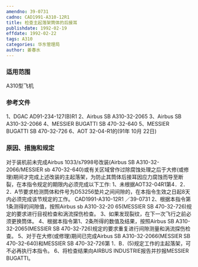 ```yaml
---
amendno: 39-0731
cadno: CAD1991-A310-12R1
title: 检查主起落架筒体的后接耳
publishdate: 1992-02-19
effdate: 1992-02-22
tags: A310
categories: 华东管理局
author: 姜春水
---
```


### 适用范围 
A310型飞机

<!--more-->
### 参考文件
1、DGAC AD91-234-127(B)R1 
2、Airbus SB A310-32-2065 
3、Airbus SB A310-32-2066 
4、MESSIER BUGATTI SB 470-32-640 
5、MESSIER BUGATTI SB 470-32-726 
6、AOT 32-04-R1的(91年 10月 22日) 

### 原因、措施和规定 
对于装机前未完成Airbus 1033/s7998号改装(Airbus SB A310-32-2066/MESSIER sb 470-32-640)或有关区域曾作过除腐蚀处理之后于大修(或修理)期间才完成上述改装的主起落架，为防止其筒体后接耳因应力腐蚀而导至断裂，在本指令规定的期限内必须完成以下工作: 
    1、未根据AOT32-04R1第4．2．2．A节要求检测筒体和件号为D53256垫片之间间隙的，在本指令生效之日起8天内必须完成该节规定的工作。 
       CAD1991-A310-12R1   ／39-0731 
2、根据本指令第1条测得的间隙值，按照Airbus sb A310-32-20 65(MESSIER SB 470-32-726)规定的要求进行目视检查和涡流探伤检查。 
3、如果发现裂纹，在下一次飞行之前必须更换筒体。 
4、根据本指令第1、2条所得的数值及结果，按照Airbus SB A310-32-2065(MESSIER SB 470-32-726)规定的要求重复进行间隙测量和涡流探伤检查。 
5、对于在大修(或修理)期间已完成Airbus SB A310-32-2066(MESSIER SB 470-32-640)和MESSIER SB 470-32-726第
1．B．(5)规定工作的主起落架，可不必再执行本指令。     6、将检查结果向AIRBUS INDUSTRIE报告并抄报MESSIER BUGATTI。
